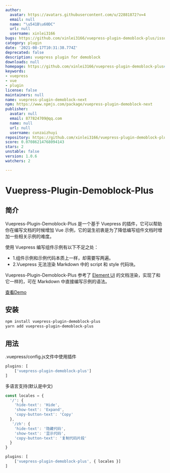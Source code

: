 ```yaml
---
author:
  avatar: https://avatars.githubusercontent.com/u/22881872?v=4
  email: null
  name: "\u541B\u60DC"
  url: null
  username: xinlei3166
bugs: https://github.com/xinlei3166/vuepress-plugin-demoblock-plus/issues
category: plugin
date: '2021-08-17T10:31:38.774Z'
deprecated: false
description: vuepress plugin for demoblock
downloads: null
homepage: https://github.com/xinlei3166/vuepress-plugin-demoblock-plus#readme
keywords:
- vuepress
- vue
- plugin
license: false
maintainers: null
name: vuepress-plugin-demoblock-next
npm: https://www.npmjs.com/package/vuepress-plugin-demoblock-next
publisher:
  avatar: null
  email: 877824709@qq.com
  name: null
  url: null
  username: cunzaizhuyi
repository: https://github.com/xinlei3166/vuepress-plugin-demoblock-plus
score: 0.07086214768094143
stars: 2
unstable: false
version: 1.0.6
watchers: 2

---
```


# Vuepress-Plugin-Demoblock-Plus

## 简介

Vuepress-Plugin-Demoblock-Plus 是一个基于 Vuepress 的插件，它可以帮助你在编写文档的时候增加 Vue 示例，它的诞生初衷是为了降低编写组件文档时增加一些相关示例的难度。

使用 Vuepress 编写组件示例有以下不足之处：
  * 1.组件示例和示例代码本质上一样，却需要写两遍。
  * 2.Vuepress 无法渲染 Markdown 中的 script 和 style 代码块。

Vuepress-Plugin-Demoblock-Plus 参考了 [Element UI](https://github.com/element-plus/element-plus) 的文档渲染，实现了和它一样的，可在 Markdown 中直接编写示例的语法。

[查看Demo](https://xinlei3166.github.io/vuepress-demo/)



## 安装

```bash
npm install vuepress-plugin-demoblock-plus
yarn add vuepress-plugin-demoblock-plus
```



## 用法

.vuepress/config.js文件中使用插件

```js
plugins: [
	['vuepress-plugin-demoblock-plus']
]
```



多语言支持(默认是中文)

```js
const locales = {
  '/': {
    'hide-text': 'Hide',
    'show-text': 'Expand',
    'copy-button-text': 'Copy'
  },
   '/zh': {
    'hide-text': '隐藏代码',
    'show-text': '显示代码',
    'copy-button-text': '复制代码片段'
  }
}

plugins: [
	['vuepress-plugin-demoblock-plus', { locales }]
]
```

